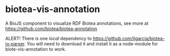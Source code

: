 # biotea-vis-annotation
A BioJS component to visualize RDF Biotea annotations, 
see more at https://github.com/biotea/biotea-annotation

ALERT!
There is one *local* dependency to 
https://github.com/ljgarcia/biotea-io-parser. You will need to download it and install it as a node-module for biote-vis-annotation to work.
